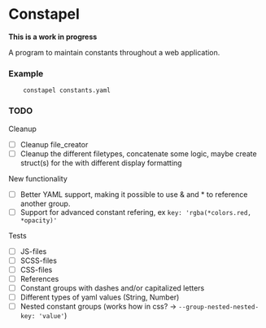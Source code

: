 # Constapel

**This is a work in progress**

A program to maintain constants throughout a web application.

### Example

```shell
    constapel constants.yaml
```

### TODO

Cleanup

- [ ] Cleanup file_creator
- [ ] Cleanup the different filetypes, concatenate some logic, maybe create struct(s) for the with different display formatting

New functionality

- [ ] Better YAML support, making it possible to use & and \* to reference another group.
- [ ] Support for advanced constant refering, ex `key: 'rgba(*colors.red, *opacity)'`

Tests

- [ ] JS-files
- [ ] SCSS-files
- [ ] CSS-files
- [ ] References
- [ ] Constant groups with dashes and/or capitalized letters
- [ ] Different types of yaml values (String, Number)
- [ ] Nested constant groups (works how in css? -> `--group-nested-nested-key: 'value'`)
